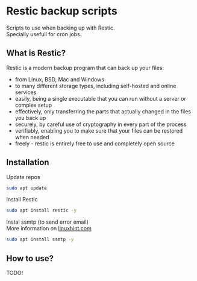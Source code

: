 # Restic backup scripts
Scripts to use when backing up with Restic.  
Specially usefull for cron jobs.

## What is Restic?
Restic is a modern backup program that can back up your files:
- from Linux, BSD, Mac and Windows
- to many different storage types, including self-hosted and online services
- easily, being a single executable that you can run without a server or complex setup
- effectively, only transferring the parts that actually changed in the files you back up
- securely, by careful use of cryptography in every part of the process
- verifiably, enabling you to make sure that your files can be restored when needed
- freely - restic is entirely free to use and completely open source

## Installation
Update repos
```bash
sudo apt update
```
Install Restic
```bash
sudo apt install restic -y
```
Instal ssmtp (to send error email)  
More information on [linuxhint.com](linuxhint.com)
```bash
sudo apt install ssmtp -y
```
## How to use?
TODO!
